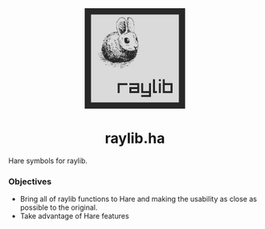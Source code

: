 <div align="center">
    <img width="200px" src="logo.jpg">
    <h1>raylib.ha</h1>
</div>

Hare symbols for raylib.

### Objectives

- Bring all of raylib functions to Hare and making the usability as close as
possible to the original.
- Take advantage of Hare features

